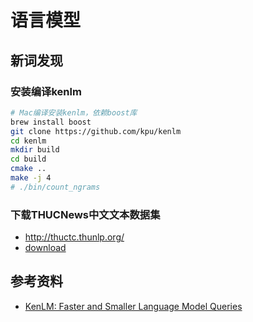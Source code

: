 # 语言模型

## 新词发现

### 安装编译kenlm

```sh
# Mac编译安装kenlm，依赖boost库
brew install boost
git clone https://github.com/kpu/kenlm
cd kenlm
mkdir build
cd build
cmake ..
make -j 4
# ./bin/count_ngrams
```

### 下载THUCNews中文文本数据集

* http://thuctc.thunlp.org/
* [download](https://thunlp.oss-cn-qingdao.aliyuncs.com/THUCNews.zip)

## 参考资料

* [KenLM: Faster and Smaller Language Model Queries](https://github.com/kpu/kenlm)
